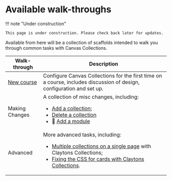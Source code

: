 # Available walk-throughs

!!! note "Under construction"

	This page is under construction. Please check back later for updates.

Available from here will be a collection of scaffolds intended to walk you through common tasks with Canvas Collections.

| Walk-through | Description |
| --- | --- |
| [New course](./new/before-and-after.md) | Configure Canvas Collections for the first time on a course, includes discussion of design, configuration and set up. |
| Making Changes | A collection of misc changes, including: <ul> <li> [Add a collection](./changes/add-a-collection.md);</li> <li> [Delete a collection](./changes/delete-a-collection.md)</li> <li> 🚧 [Add a module](./changes/add-a-module.md) </ul> | 
| Advanced | More advanced tasks, including: <ul> <li> [Multiple collections on a single page](./advanced/multi-collection-one-page.md) with Claytons Collections; </li> <li> [Fixing the CSS for cards with Claytons Collections](./advanced/fix-claytons-card-css.md). </li> </ul>  |


